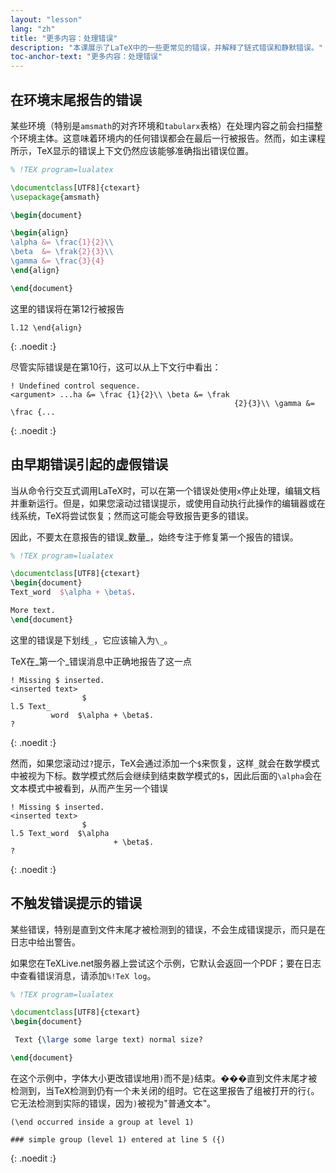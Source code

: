 ```yaml
---
layout: "lesson"
lang: "zh"
title: "更多内容：处理错误"
description: "本课展示了LaTeX中的一些更常见的错误，并解释了链式错误和静默错误。"
toc-anchor-text: "更多内容：处理错误"
---
```


## 在环境末尾报告的错误

某些环境（特别是`amsmath`的对齐环境和`tabularx`表格）在处理内容之前会扫描整个环境主体。这意味着环境内的任何错误都会在最后一行被报告。然而，如主课程所示，TeX显示的错误上下文仍然应该能够准确指出错误位置。

```latex
% !TEX program=lualatex

\documentclass[UTF8]{ctexart}
\usepackage{amsmath}

\begin{document}

\begin{align}
\alpha &= \frac{1}{2}\\
\beta  &= \frak{2}{3}\\
\gamma &= \frac{3}{4} 
\end{align}

\end{document}
```

这里的错误将在第12行被报告

```
l.12 \end{align}
```
{: .noedit :}

尽管实际错误是在第10行，这可以从上下文行中看出：

```
! Undefined control sequence.
<argument> ...ha &= \frac {1}{2}\\ \beta &= \frak 
                                                  {2}{3}\\ \gamma &= \frac {...
```
{: .noedit :}


## 由早期错误引起的虚假错误

当从命令行交互式调用LaTeX时，可以在第一个错误处使用`x`停止处理，编辑文档并重新运行。但是，如果您滚动过错误提示，或使用自动执行此操作的编辑器或在线系统，TeX将尝试恢复；然而这可能会导致报告更多的错误。

因此，不要太在意报告的错误_数量_，始终专注于修复第一个报告的错误。

```latex
% !TEX program=lualatex

\documentclass[UTF8]{ctexart}
\begin{document}
Text_word  $\alpha + \beta$.

More text.
\end{document}
```

这里的错误是下划线`_`，它应该输入为`\_`。

TeX在_第一个_错误消息中正确地报告了这一点

```
! Missing $ inserted.
<inserted text> 
                $
l.5 Text_
         word  $\alpha + \beta$.
?
```
{: .noedit :}

然而，如果您滚动过`?`提示，TeX会通过添加一个`$`来恢复，这样`_`就会在数学模式中被视为下标。数学模式然后会继续到结束数学模式的`$`，因此后面的`\alpha`会在文本模式中被看到，从而产生另一个错误

```
! Missing $ inserted.
<inserted text> 
                $
l.5 Text_word  $\alpha
                       + \beta$.
? 
```
{: .noedit :}


## 不触发错误提示的错误

某些错误，特别是直到文件末尾才被检测到的错误，不会生成错误提示，而只是在日志中给出警告。

如果您在TeXLive.net服务器上尝试这个示例，它默认会返回一个PDF；要在日志中查看错误消息，请添加`%!TeX log`。

```latex
% !TEX program=lualatex

\documentclass[UTF8]{ctexart}
\begin{document}

 Text {\large some large text) normal size?

\end{document}
```

在这个示例中，字体大小更改错误地用`)`而不是`}`结束。���直到文件末尾才被检测到，当TeX检测到仍有一个未关闭的组时。它在这里报告了组被打开的行`{`。它无法检测到实际的错误，因为`)`被视为"普通文本"。

```
(\end occurred inside a group at level 1)

### simple group (level 1) entered at line 5 ({)
```
{: .noedit :}


<script>
  window.addEventListener('load', function(){
      if(editors['pre0'] != null) editors['pre0'].moveCursorTo(8, 15, false);
      if(editors['pre3'] != null) editors['pre3'].moveCursorTo(3, 5, false);
      if(editors['pre6'] != null) editors['pre6'].moveCursorTo(4, 30, false);
  }, false);
</script>
